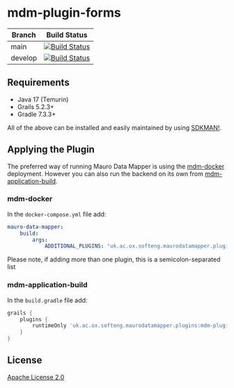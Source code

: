 # mdm-plugin-forms

| Branch | Build Status                                                                                                                                                                                                                                   |
| ------ |------------------------------------------------------------------------------------------------------------------------------------------------------------------------------------------------------------------------------------------------|
| main | [![Build Status](https://jenkins.cs.ox.ac.uk/buildStatus/icon?job=Mauro+Data+Mapper+Plugins%2Fmdm-plugin-forms%2Fmain)](https://jenkins.cs.ox.ac.uk/blue/organizations/jenkins/Mauro%20Data%20Mapper%20Plugins%2Fmdm-plugin-forms/branches)    |
| develop | [![Build Status](https://jenkins.cs.ox.ac.uk/buildStatus/icon?job=Mauro+Data+Mapper+Plugins%2Fmdm-plugin-forms%2Fdevelop)](https://jenkins.cs.ox.ac.uk/blue/organizations/jenkins/Mauro%20Data%20Mapper%20Plugins%2Fmdm-plugin-forms/branches) |

## Requirements

* Java 17 (Temurin)
* Grails 5.2.3+
* Gradle 7.3.3+

All of the above can be installed and easily maintained by using [SDKMAN!](https://sdkman.io/install).

## Applying the Plugin

The preferred way of running Mauro Data Mapper is using the [mdm-docker](https://github.com/MauroDataMapper/mdm-docker) deployment. However you can
also run the backend on its own from [mdm-application-build](https://github.com/MauroDataMapper/mdm-application-build).

### mdm-docker

In the `docker-compose.yml` file add:

```yml
mauro-data-mapper:
    build:
        args:
            ADDITIONAL_PLUGINS: "uk.ac.ox.softeng.maurodatamapper.plugins:mdm-plugin-forms:1.1.0-SNAPSHOT"
```

Please note, if adding more than one plugin, this is a semicolon-separated list

### mdm-application-build

In the `build.gradle` file add:

```groovy
grails {
    plugins {
        runtimeOnly 'uk.ac.ox.softeng.maurodatamapper.plugins:mdm-plugin-forms:1.1.0-SNAPSHOT'
    }
}
```

## License

[Apache License 2.0](LICENSE)
